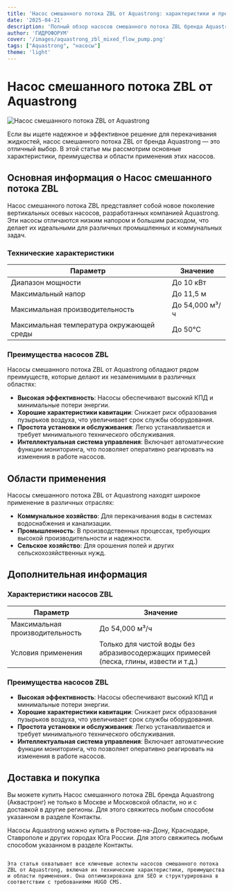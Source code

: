```yaml
---
title: 'Насос смешанного потока ZBL от Aquastrong: характеристики и преимущества'
date: '2025-04-21'
description: 'Полный обзор насосов смешанного потока ZBL бренда Aquastrong, их технические характеристики, области применения и преимущества для вашего бизнеса.'
author: 'ГИДРОФОРУМ'
cover: '/images/aquastrong_zbl_mixed_flow_pump.png'
tags: ["Aquastrong", "насосы"]
theme: 'light'
---
```


# Насос смешанного потока ZBL от Aquastrong

![Насос смешанного потока ZBL от Aquastrong](/images/aquastrong_zbl_mixed_flow_pump.png)

Если вы ищете надежное и эффективное решение для перекачивания жидкостей, насос смешанного потока ZBL от бренда Aquastrong — это отличный выбор. В этой статье мы рассмотрим основные характеристики, преимущества и области применения этих насосов.

## Основная информация о Насос смешанного потока ZBL

Насос смешанного потока ZBL представляет собой новое поколение вертикальных осевых насосов, разработанных компанией Aquastrong. Эти насосы отличаются низким напором и большим расходом, что делает их идеальными для различных промышленных и коммунальных задач.

### Технические характеристики

| Параметр                    | Значение                                      |
|-----------------------------|-----------------------------------------------|
| Диапазон мощности           | До 10 кВт                                    |
| Максимальный напор          | До 11,5 м                                     |
| Максимальная производительность | До 54,000 м³/ч                      |
| Максимальная температура окружающей среды | До 50°C                       |

### Преимущества насосов ZBL

Насосы смешанного потока ZBL от Aquastrong обладают рядом преимуществ, которые делают их незаменимыми в различных областях:

- **Высокая эффективность**: Насосы обеспечивают высокий КПД и минимальные потери энергии.
- **Хорошие характеристики кавитации**: Снижает риск образования пузырьков воздуха, что увеличивает срок службы оборудования.
- **Простота установки и обслуживания**: Легко устанавливается и требует минимального технического обслуживания.
- **Интеллектуальная система управления**: Включает автоматические функции мониторинга, что позволяет оперативно реагировать на изменения в работе насосов.

## Области применения

Насосы смешанного потока ZBL от Aquastrong находят широкое применение в различных отраслях:

- **Коммунальное хозяйство**: Для перекачивания воды в системах водоснабжения и канализации.
- **Промышленность**: В производственных процессах, требующих высокой производительности и надежности.
- **Сельское хозяйство**: Для орошения полей и других сельскохозяйственных нужд.

## Дополнительная информация

### Характеристики насосов ZBL

| Параметр                    | Значение                                      |
|-----------------------------|-----------------------------------------------|
| Максимальная производительность | До 54,000 м³/ч                      |
| Условия применения          | Только для чистой воды без абразивосодержащих примесей (песка, глины, извести и т.д.) |

### Преимущества насосов ZBL

- **Высокая эффективность**: Насосы обеспечивают высокий КПД и минимальные потери энергии.
- **Хорошие характеристики кавитации**: Снижает риск образования пузырьков воздуха, что увеличивает срок службы оборудования.
- **Простота установки и обслуживания**: Легко устанавливается и требует минимального технического обслуживания.
- **Интеллектуальная система управления**: Включает автоматические функции мониторинга, что позволяет оперативно реагировать на изменения в работе насосов.

## Доставка и покупка

Вы можете купить Насос смешанного потока ZBL бренда Aquastrong (Аквастронг) не только в Москве и Московской области, но и с доставкой в другие регионы. Для этого свяжитесь любым способом указанном в разделе Контакты.

Насосы Aquastrong можно купить в Ростове-на-Дону, Краснодаре, Ставрополе и других городах Юга России. Для этого свяжитесь любым способом указанном в разделе Контакты.
```

Эта статья охватывает все ключевые аспекты насосов смешанного потока ZBL от Aquastrong, включая их технические характеристики, преимущества и области применения. Она оптимизирована для SEO и структурирована в соответствии с требованиями HUGO CMS.
